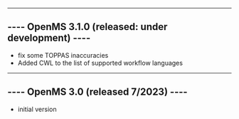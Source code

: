 ------------------------------------------------------------------------------------------
----                                OpenMS 3.1.0     (released: under development)    ----
------------------------------------------------------------------------------------------

 - fix some TOPPAS inaccuracies
 - Added CWL to the list of supported workflow languages

------------------------------------------------------------------------------------------
----                                OpenMS 3.0     (released 7/2023)                  ----
------------------------------------------------------------------------------------------

 - initial version
